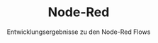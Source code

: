 ---
title: Node-Red
permalink: /results/node-red
subtitle: Entwicklungsergebnisse zu den Node-Red Flows
layout: page
show_sidebar: false
menubar: results_menu
---